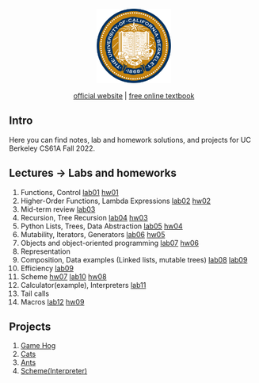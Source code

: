 <p align="center">
    <img src="./img/UCB.png" alt="logo" height="150"/>
</p>
<p align="center">
    <a href="https://cs61a.org/">official website</a> |
    <a href="http://composingprograms.com/">free online textbook</a> 
</p>

## Intro
Here you can find notes, lab and homework solutions, and projects for UC Berkeley CS61A Fall 2022.

## Lectures -> Labs and homeworks
1. Functions, Control [lab01](week2/lab01) [hw01](week1/hw01)
2. Higher-Order Functions, Lambda Expressions [lab02](week3/lab02) [hw02](week2/hw02)
3. Mid-term review [lab03](week3/lab03)
4. Recursion, Tree Recursion [lab04](week5/lab04) [hw03](week4/hw03)
5. Python Lists, Trees, Data Abstraction [lab05](week6/lab05) [hw04](week6/hw04)
6. Mutability, Iterators, Generators [lab06](week7/lab06) [hw05](week7/hw05)
7. Objects and object-oriented programming [lab07](week8/lab07) [hw06](week8/hw06)
8. Representation
9. Composition, Data examples (Linked lists, mutable trees) [lab08](week8/lab08) [lab09](week9/lab09)
10. Efficiency [lab09](week9/lab09)
11. Scheme [hw07](week10/hw07) [lab10](week11/lab10) [hw08](week11/hw08)
12. Calculator(example), Interpreters [lab11](week12/lab11)
13. Tail calls
14. Macros [lab12](week13/lab12) [hw09](week12/hw09)
## Projects
1. [Game Hog](week2/hog)
2. [Cats](week5/cats)
3. [Ants](week8/ants)
4. [Scheme(Interpreter)](week11/scheme)
